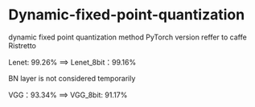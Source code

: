 # Dynamic-fixed-point-quantization
dynamic fixed point quantization method PyTorch version reffer to caffe Ristretto  

Lenet: 99.26% ==> Lenet_8bit：99.16%  

BN layer is not considered temporarily  

VGG：93.34% ==> VGG_8bit: 91.17%  
